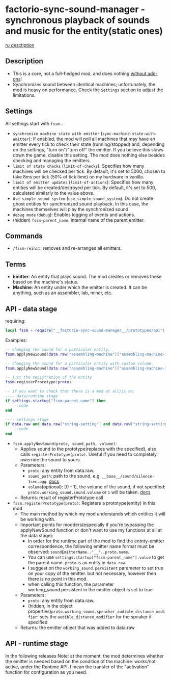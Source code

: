 # factorio-sync-sound-manager - synchronous playback of sounds and music for the entity(static ones)

[ru desctiption](https://github.com/asvdvl/factorio-sync-sound-manager/blob/master/README.ru.md)

## Description
- This is a core, not a full-fledged mod, and does nothing [without add-ons](https://mods.factorio.com/mod/factorio-sync-sound-manager/dependencies?direction=in&sort=idx&filter=required)!
- Synchronizes sound between identical machines; unfortunately, the mod is heavy on performance. Check the `Settings` section to adjust the limitations.

## Settings
All settings start with `fssm-`.

- `synchronize machine state with emitter` (`sync-machine-state-with-emitter`): If enabled, the mod will poll all machines that may have an emitter every tick to check their state (running/stopped) and, depending on the settings, "turn on"/"turn off" the emitter. If you believe this slows down the game, disable this setting. The mod does nothing else besides checking and managing the emitters.
- `limit of state checks` (`limit-of-checks`): Specifies how many machines will be checked per tick. By default, it's set to 5000, chosen to take 8ms per tick (50% of tick time) on my hardware in vanilla.
- `limit of emitter updates` (`limit-of-actions`): Specifies how many entities will be created/destroyed per tick. By default, it's set to 500, calculated similarly to the value above.
- `Use simple sound system` (`use_simple_sound_system`): Do not create ghost entities for synchronized sound playback. In this case, the machines themselves will play the synchronized sound.
- `debug mode` (`debug`): Enables logging of events and actions.
- (hidden) `fssm-parent_name`: internal name of the parent emitter.

## Commands
- `/fssm-reinit`: removes and re-arranges all emitters.

## Terms
- **Emitter**: An entity that plays sound. The mod creates or removes these based on the machine's status.
- **Machine**: An entity under which the emitter is created. It can be anything, such as an assembler, lab, miner, etc.

## API - data stage
requiring:
```lua
local fssm = require("__factorio-sync-sound-manager__/prototypes/api")
```
Examples:
```lua
-- changing the sound for a particular entity.
fssm.applyNewSound(data.raw["assembling-machine"]["assembling-machine-1"], "__my-mod__/my-sound.ogg")

-- changing the sound for a particular entity with custom volume.
fssm.applyNewSound(data.raw["assembling-machine"]["assembling-machine-1"], "__my-mod__/my-sound.ogg", 0.7)

-- just the registration of the entity
fssm.registerPrototype(proto)

-- if you want to check that there is a mod at all/is on.
---- data/runtime stage
if settings.startup["fssm-parent_name"] then
    --code
end

---- settings stage
if data.raw and data.raw["string-setting"] and data.raw["string-setting"]["fssm-parent_name"] then
    --code
end
```
- `fssm.applyNewSound(proto, sound_path, volume)`:
    - Applies sound to the prototype(replaces with the specified), also calls `registerPrototype(proto)`.
    Useful if you need to completely owerride the sound to yours.
    - Parameters:
        - `proto`: any entity from data.raw.
        - `sound_path`: path to the sound, e.g. `__base__/sound/silence-1sec.ogg`. [docs](https://lua-api.factorio.com/latest/types/FileName.html)
        - `volume`(optional): [0 - 1], the volume of the sound, if not specified: `proto.working_sound.sound.volume` or `1` will be taken. [docs](https://lua-api.factorio.com/latest/types/Sound.html#volume)
    - Returns: result of registerPrototype call
- `fssm.registerPrototype(proto)`: Registers a prototype(entity) in this mod
    - The main method by which my mod understands which entities it will be working with.
    - Important points for modders(especially if you're bypassing the applyNewSound function or don't want to use my functions at all at the datа stage):
        - In order for the runtime part of the mod to find the entnty-emitter correspondence, the following emitter name format must be observed: `soundEmitterName..'__'..proto.name`. 
        - You can use `settings.startup["fssm-parent_name"].value` to get the parent name. `proto` is an entity in `data.raw`.
        - I suggest on the `working_sound.persistent` parameter to set true on your copy of the emitter. but not necessary, however then there is no point in this mod.
        - when calling this function, the parameter working_sound.persistent in the emitter object is set to true
    - Parameters:
        - `proto`: any entity from data.raw.
        - (hidden, in the object properties)`proto.working_sound.speacker_audible_distance_modifier`: sets the `audible_distance_modifier` for the speaker if specified
    - Returns: the emitter object that was added to data.raw

## API - runtime stage
In the following releases
Note: at the moment, the mod determines whether the emitter is needed based on the condition of the machine: works/not active, under the Runtime API, I mean the transfer of the "activation" function for configuration as you need.